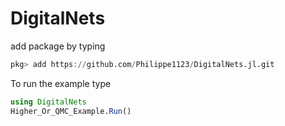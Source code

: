 # DigitalNets

add package by typing 
```julia
pkg> add https://github.com/Philippe1123/DigitalNets.jl.git
``` 

To run the example type 
```julia
using DigitalNets
Higher_Or_QMC_Example.Run()
``` 
